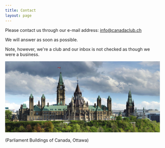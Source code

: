 ```yaml
---
title: Contact
layout: page
---
```


Please contact us through our e-mail address: [info@canadaclub.ch](mailto:info@canadaclub.ch)

We will answer as soon as possible.

Note, however, we're a club and our inbox is not checked as though we were a business.

![Parliament Buildings of Canada, Ottawa](images/parliament.jpg)

(Parliament Buildings of Canada, Ottawa)
